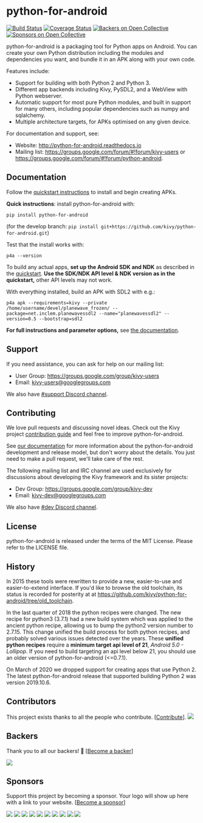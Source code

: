 python-for-android
==================

[![Build Status](https://travis-ci.org/kivy/python-for-android.svg?branch=develop)](https://travis-ci.org/kivy/python-for-android)
[![Coverage Status](https://coveralls.io/repos/github/kivy/python-for-android/badge.svg?branch=develop&kill_cache=1)](https://coveralls.io/github/kivy/python-for-android?branch=develop)
[![Backers on Open Collective](https://opencollective.com/kivy/backers/badge.svg)](#backers)
[![Sponsors on Open Collective](https://opencollective.com/kivy/sponsors/badge.svg)](#sponsors)

python-for-android is a packaging tool for Python apps on Android. You can
create your own Python distribution including the modules and
dependencies you want, and bundle it in an APK along with your own code.

Features include:

-  Support for building with both Python 2 and Python 3.
-  Different app backends including Kivy, PySDL2, and a WebView with
   Python webserver.
-  Automatic support for most pure Python modules, and built in support
   for many others, including popular dependencies such as numpy and
   sqlalchemy.
-  Multiple architecture targets, for APKs optimised on any given
   device.

For documentation and support, see:

-  Website: http://python-for-android.readthedocs.io
-  Mailing list: https://groups.google.com/forum/#!forum/kivy-users or
   https://groups.google.com/forum/#!forum/python-android.

## Documentation

Follow the [quickstart
instructions](<https://python-for-android.readthedocs.org/en/latest/quickstart/>)
to install and begin creating APKs.

**Quick instructions**: install python-for-android with:

    pip install python-for-android

(for the develop branch: `pip install git+https://github.com/kivy/python-for-android.git`)

Test that the install works with:

    p4a --version

To build any actual apps, **set up the Android SDK and NDK**
as described in the [quickstart](
<https://python-for-android.readthedocs.org/en/latest/quickstart/#installing-android-sdk>).
**Use the SDK/NDK API level & NDK version as in the quickstart,**
other API levels may not work.

With everything installed, build an APK with SDL2 with e.g.:

    p4a apk --requirements=kivy --private /home/username/devel/planewave_frozen/ --package=net.inclem.planewavessdl2 --name="planewavessdl2" --version=0.5 --bootstrap=sdl2

**For full instructions and parameter options,** see [the
documentation](https://python-for-android.readthedocs.io/en/latest/quickstart/#usage).

## Support

If you need assistance, you can ask for help on our mailing list:

-  User Group: https://groups.google.com/group/kivy-users
-  Email: kivy-users@googlegroups.com

We also have [#support Discord channel](https://chat.kivy.org/).

## Contributing

We love pull requests and discussing novel ideas. Check out the Kivy
project [contribution guide](http://kivy.org/docs/contribute.html) and
feel free to improve python-for-android.

See [our
documentation](https://python-for-android.readthedocs.io/en/latest/contribute/)
for more information about the python-for-android development and
release model, but don't worry about the details. You just need to
make a pull request, we'll take care of the rest.

The following mailing list and IRC channel are used exclusively for
discussions about developing the Kivy framework and its sister projects:

-  Dev Group: https://groups.google.com/group/kivy-dev
-  Email: kivy-dev@googlegroups.com

We also have [#dev Discord channel](https://chat.kivy.org/).

## License

python-for-android is released under the terms of the MIT License.
Please refer to the LICENSE file.

## History

In 2015 these tools were rewritten to provide a new, easier-to-use and
easier-to-extend interface. If you'd like to browse the old toolchain, its
status is recorded for posterity at at
https://github.com/kivy/python-for-android/tree/old_toolchain.

In the last quarter of 2018 the python recipes were changed. The
new recipe for python3 (3.7.1) had a new build system which was
applied to the ancient python recipe, allowing us to bump the python2
version number to 2.7.15. This change unified the build process for
both python recipes, and probably solved various issues detected over the
years. These **unified python recipes** require a **minimum target api level of 21**,
*Android 5.0 - Lollipop*. If you need to build targeting an
api level below 21, you should use an older version of python-for-android
(<=0.7.1).

On March of 2020 we dropped support for creating apps that use Python 2. The latest 
python-for-android release that supported building Python 2 was version 2019.10.6.

## Contributors

This project exists thanks to all the people who contribute. [[Contribute](CONTRIBUTING.md)].
<a href="https://github.com/kivy/python-for-android/graphs/contributors"><img src="https://opencollective.com/kivy/contributors.svg?width=890&button=false" /></a>


## Backers

Thank you to all our backers! 🙏 [[Become a backer](https://opencollective.com/kivy#backer)]

<a href="https://opencollective.com/kivy#backers" target="_blank"><img src="https://opencollective.com/kivy/backers.svg?width=890"></a>


## Sponsors

Support this project by becoming a sponsor. Your logo will show up here with a link to your website. [[Become a sponsor](https://opencollective.com/kivy#sponsor)]

<a href="https://opencollective.com/kivy/sponsor/0/website" target="_blank"><img src="https://opencollective.com/kivy/sponsor/0/avatar.svg"></a>
<a href="https://opencollective.com/kivy/sponsor/1/website" target="_blank"><img src="https://opencollective.com/kivy/sponsor/1/avatar.svg"></a>
<a href="https://opencollective.com/kivy/sponsor/2/website" target="_blank"><img src="https://opencollective.com/kivy/sponsor/2/avatar.svg"></a>
<a href="https://opencollective.com/kivy/sponsor/3/website" target="_blank"><img src="https://opencollective.com/kivy/sponsor/3/avatar.svg"></a>
<a href="https://opencollective.com/kivy/sponsor/4/website" target="_blank"><img src="https://opencollective.com/kivy/sponsor/4/avatar.svg"></a>
<a href="https://opencollective.com/kivy/sponsor/5/website" target="_blank"><img src="https://opencollective.com/kivy/sponsor/5/avatar.svg"></a>
<a href="https://opencollective.com/kivy/sponsor/6/website" target="_blank"><img src="https://opencollective.com/kivy/sponsor/6/avatar.svg"></a>
<a href="https://opencollective.com/kivy/sponsor/7/website" target="_blank"><img src="https://opencollective.com/kivy/sponsor/7/avatar.svg"></a>
<a href="https://opencollective.com/kivy/sponsor/8/website" target="_blank"><img src="https://opencollective.com/kivy/sponsor/8/avatar.svg"></a>
<a href="https://opencollective.com/kivy/sponsor/9/website" target="_blank"><img src="https://opencollective.com/kivy/sponsor/9/avatar.svg"></a>
